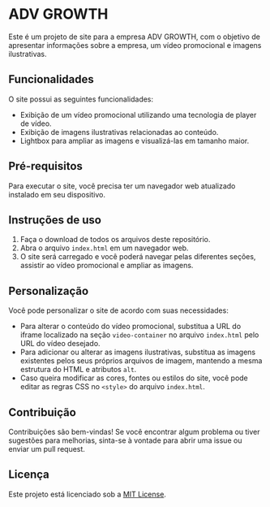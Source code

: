 # ADV GROWTH

Este é um projeto de site para a empresa ADV GROWTH, com o objetivo de apresentar informações sobre a empresa, um vídeo promocional e imagens ilustrativas.

## Funcionalidades

O site possui as seguintes funcionalidades:

- Exibição de um vídeo promocional utilizando uma tecnologia de player de vídeo.
- Exibição de imagens ilustrativas relacionadas ao conteúdo.
- Lightbox para ampliar as imagens e visualizá-las em tamanho maior.

## Pré-requisitos

Para executar o site, você precisa ter um navegador web atualizado instalado em seu dispositivo.

## Instruções de uso

1. Faça o download de todos os arquivos deste repositório.
2. Abra o arquivo `index.html` em um navegador web.
3. O site será carregado e você poderá navegar pelas diferentes seções, assistir ao vídeo promocional e ampliar as imagens.

## Personalização

Você pode personalizar o site de acordo com suas necessidades:

- Para alterar o conteúdo do vídeo promocional, substitua a URL do iframe localizado na seção `video-container` no arquivo `index.html` pelo URL do vídeo desejado.
- Para adicionar ou alterar as imagens ilustrativas, substitua as imagens existentes pelos seus próprios arquivos de imagem, mantendo a mesma estrutura do HTML e atributos `alt`.
- Caso queira modificar as cores, fontes ou estilos do site, você pode editar as regras CSS no `<style>` do arquivo `index.html`.

## Contribuição

Contribuições são bem-vindas! Se você encontrar algum problema ou tiver sugestões para melhorias, sinta-se à vontade para abrir uma issue ou enviar um pull request.

## Licença

Este projeto está licenciado sob a [MIT License](LICENSE).

